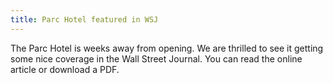 ```yaml
---
title: Parc Hotel featured in WSJ
---
```

<p>
	    The Parc Hotel is weeks away from opening. We are thrilled to see it getting some nice coverage in the Wall Street Journal. You can read the online article or download a PDF.
</p>